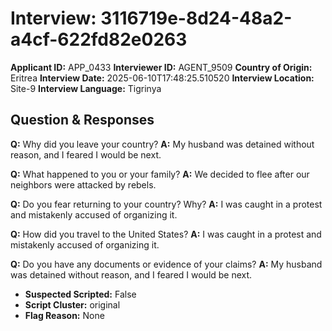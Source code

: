 # Interview: 3116719e-8d24-48a2-a4cf-622fd82e0263
**Applicant ID:** APP_0433
**Interviewer ID:** AGENT_9509
**Country of Origin:** Eritrea
**Interview Date:** 2025-06-10T17:48:25.510520
**Interview Location:** Site-9
**Interview Language:** Tigrinya

## Question & Responses

**Q:** Why did you leave your country?
**A:** My husband was detained without reason, and I feared I would be next.

**Q:** What happened to you or your family?
**A:** We decided to flee after our neighbors were attacked by rebels.

**Q:** Do you fear returning to your country? Why?
**A:** I was caught in a protest and mistakenly accused of organizing it.

**Q:** How did you travel to the United States?
**A:** I was caught in a protest and mistakenly accused of organizing it.

**Q:** Do you have any documents or evidence of your claims?
**A:** My husband was detained without reason, and I feared I would be next.

- **Suspected Scripted:** False
- **Script Cluster:** original
- **Flag Reason:** None